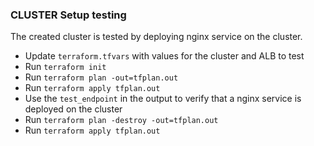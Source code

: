 ### CLUSTER Setup testing

The created cluster is tested by deploying nginx service on the cluster. 

- Update `terraform.tfvars` with values for the cluster and ALB to test
- Run `terraform init`
- Run `terraform plan -out=tfplan.out`
- Run `terraform apply tfplan.out`
- Use the `test_endpoint` in the output to verify that a nginx service is deployed on the cluster
- Run `terraform plan -destroy -out=tfplan.out`
- Run `terraform apply tfplan.out`